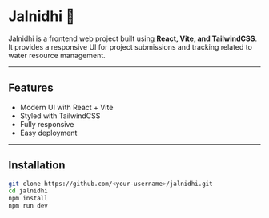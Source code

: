 # Jalnidhi 🌊

Jalnidhi is a frontend web project built using **React, Vite, and TailwindCSS**.  
It provides a responsive UI for project submissions and tracking related to water resource management.

---

## Features
- Modern UI with React + Vite
- Styled with TailwindCSS
- Fully responsive
- Easy deployment

---

## Installation
```bash
git clone https://github.com/<your-username>/jalnidhi.git
cd jalnidhi
npm install
npm run dev
